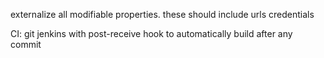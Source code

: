 externalize all modifiable properties. these should include
urls
credentials

CI:
git
jenkins with post-receive hook to automatically build after any commit


